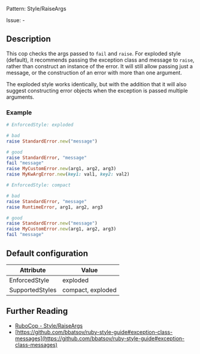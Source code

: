 Pattern: Style/RaiseArgs

Issue: -

## Description

This cop checks the args passed to `fail` and `raise`. For exploded
style (default), it recommends passing the exception class and message
to `raise`, rather than construct an instance of the error. It will
still allow passing just a message, or the construction of an error
with more than one argument.

The exploded style works identically, but with the addition that it
will also suggest constructing error objects when the exception is
passed multiple arguments.

### Example

```ruby
# EnforcedStyle: exploded

# bad
raise StandardError.new("message")

# good
raise StandardError, "message"
fail "message"
raise MyCustomError.new(arg1, arg2, arg3)
raise MyKwArgError.new(key1: val1, key2: val2)
```
```ruby
# EnforcedStyle: compact

# bad
raise StandardError, "message"
raise RuntimeError, arg1, arg2, arg3

# good
raise StandardError.new("message")
raise MyCustomError.new(arg1, arg2, arg3)
fail "message"
```

## Default configuration

Attribute | Value
--- | ---
EnforcedStyle | exploded
SupportedStyles | compact, exploded

## Further Reading

* [RuboCop - Style/RaiseArgs](https://rubocop.readthedocs.io/en/latest/cops_style/#styleraiseargs)
* [https://github.com/bbatsov/ruby-style-guide#exception-class-messages](https://github.com/bbatsov/ruby-style-guide#exception-class-messages)
